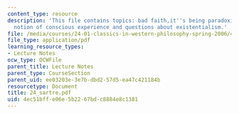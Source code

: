 ```yaml
---
content_type: resource
description: 'This file contains topics: bad faith,it''s being paradoxical, existentialist
  notion of conscious experience and questions about existentialism.'
file: /media/courses/24-01-classics-in-western-philosophy-spring-2006/4ec51bffe06e5b2267bdc8884e8c1381_24_sartre.pdf
file_type: application/pdf
learning_resource_types:
- Lecture Notes
ocw_type: OCWFile
parent_title: Lecture Notes
parent_type: CourseSection
parent_uid: ee03203e-3e7b-dbd2-57d5-ea47c421184b
resourcetype: Document
title: 24_sartre.pdf
uid: 4ec51bff-e06e-5b22-67bd-c8884e8c1381
---
```

